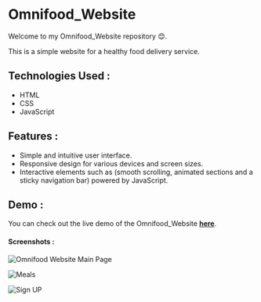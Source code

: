 # Omnifood_Website

Welcome to my Omnifood_Website repository 😊.

This is a simple website for a healthy food delivery service.


## Technologies Used :

- HTML
- CSS
- JavaScript

## Features :

- Simple and intuitive user interface.
- Responsive design for various devices and screen sizes.
- Interactive elements such as (smooth scrolling, animated sections and a sticky navigation bar) powered by JavaScript.

## Demo :

You can check out the live demo of the Omnifood_Website [**here**](https://rowanomnifood.netlify.app/).

#### Screenshots :

![Omnifood Website Main Page](https://github.com/rowannasser/Omnifood_Website/assets/78316754/dd187d52-1b91-40d4-a999-1d58a7cdc472)

![Meals](https://github.com/rowannasser/Omnifood_Website/assets/78316754/6805e999-3422-41f3-8d7b-aeea52e6deaa)

![Sign UP](https://github.com/rowannasser/Omnifood_Website/assets/78316754/de92d024-2e02-4e4c-a421-a79e4fe20fc7)
  
